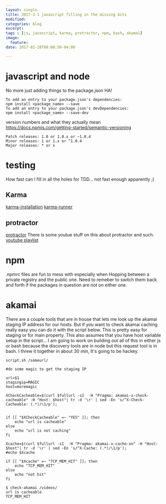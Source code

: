 ```yaml
---
layout: single
title: 2017-3-1 javascript filling in the missing bits
modified:
categories: blog
excerpt:
tags : [js, javascript, karma, protractor, npm, bash, akamai]
image:
  feature:
date: 2017-02-28T08:08:50-04:00

---
```


# javascript and node
No more just adding things to the package.json  HA!
```
To add an entry to your package.json's dependencies:
npm install <package_name> --save
To add an entry to your package.json's devDependencies:
npm install <package_name> --save-dev
```

version numbers and what they actually mean
https://docs.npmjs.com/getting-started/semantic-versioning
```
Patch releases: 1.0 or 1.0.x or ~1.0.4
Minor releases: 1 or 1.x or ^1.0.4
Major releases: * or x
```

# testing
How fast can I fill in all the holes for TDD... not fast enough apparently ;)


## Karma 
[karma-installation](http://karma-runner.github.io/0.12/intro/installation.html "karma-installation")
[karma-runner](http://karma-runner.github.io/1.0/index.html "karma-runner")



## protractor 
[protractor](https://github.com/angular/protractor "protractor")
There is some youtue stuff on this about protractor and such. [youtube playlist](https://www.youtube.com/playlist?list=PL_noPv5wmuO-mnEq8Sf0h43QRk-Gk2Cvb "youtube playlist")

# npm
.npmrc files are fun to mess with especially when Hopping between a private registry and the public one. Need to remeber to switch them back and forth if the packages in question are not on either one. 

# akamai
There are a couple tools that are in house that lets me look up the akamai staging IP address for our hosts. But if you want to check akamai caching really easy you can do it with the script below.  This is pretty easy for staging or for main property. This also assumes that you have host variable setup in the script... I am going to work on building out all of this in either js or bash because the discovery tools are in node but this request tool is in bash.  I threw it together in about 30 min, It's going to be hackey. 


`script.sh /someurl/ `  

```
#do some magic to get the staging IP 

url=$1
stagingip=MAGIC
host=moremagic

XCheckCacheable=$(curl $fullurl -sI  -H "Pragma: akamai-x-check-cacheable" -H "Host: $host"| tr -d '\r' | sed -En 's/^X-Check-Cacheable: (.*)/\1/p');


if [[ "$XCheckCacheable" =~ "YES" ]]; then
	echo "url is cacheable"
else 
	echo "url is not caching"
fi

Xcache=$(curl $fullurl -sI  -H "Pragma: akamai-x-cache-on" -H "Host: $host"| tr -d '\r' | sed -En 's/^X-Cache: (.*)/\1/p');
#echo $Xcache

if [[ "$Xcache" =~ "TCP_MEM_HIT" ]]; then
	echo "TCP_MEM_HIT"
else 
	echo "not hit"
fi

```

```
$ check-akamai /videos/
url is cacheable
TCP_MEM_HIT
```

